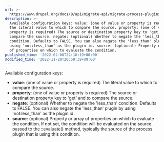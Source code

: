 ```yaml
---
url: >-
  https://www.drupal.org/docs/8/api/migrate-api/migrate-process-plugins/process-plugins-from-contrib-modules/migrate-conditions/migrate-conditions-condition-plugins/less-than
description: >-
  Available configuration keys: value: (one of value or property is required)
  The literal value to which to compare the source. property: (one of value or
  property is required) The source or destination property key to 'get' and to
  compare the source. negate: (optional) Whether to negate the 'less_than'
  condition. Defaults to FALSE. You can also negate the 'less_than' plugin by
  using 'not:less_than' as the plugin id. source: (optional) Property or array
  of properties on which to evaluate the condition.
published_time: '2022-02-08T22:18:19+00:00'
modified_time: '2022-11-20T20:59:38+00:00'
---
```

Available configuration keys:

* **value**: (one of value or property is required) The literal value to which to compare the source.
* **property**: (one of value or property is required) The source or destination property key to 'get' and to compare the source.
* **negate**: (optional) Whether to negate the 'less\_than' condition. Defaults to FALSE. You can also negate the 'less\_than' plugin by using 'not:less\_than' as the plugin id.
* **source**: (optional) Property or array of properties on which to evaluate the condition. If not set, the condition will be evaluated on the source passed to the ::evaluate() method, typically the source of the process plugin that is using this condition.